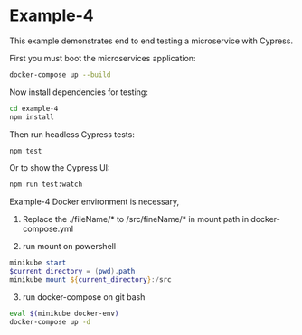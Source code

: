# Example-4

This example demonstrates end to end testing a microservice with Cypress.

First you must boot the microservices application:

```bash
docker-compose up --build
```

Now install dependencies for testing:

```bash
cd example-4
npm install
```

Then run headless Cypress tests:

```bash
npm test
```


Or to show the Cypress UI:

```bash
npm run test:watch
```



Example-4
Docker environment is necessary,

1. Replace the ./fileName/* to /src/fineName/* in mount path in docker-compose.yml

1. run mount on powershell
```Powershell
minikube start
$current_directory = (pwd).path
minikube mount ${current_directory}:/src
```

3. run docker-compose on git bash
```bash
eval $(minikube docker-env)
docker-compose up -d
```